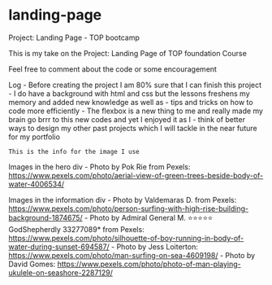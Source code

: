# landing-page
Project: Landing Page - TOP bootcamp


This is my take on the Project: Landing Page of TOP foundation Course

Feel free to comment about the code or some encouragement 

Log - Before creating the project I am 80% sure that I can finish this project
    - I do have a background with html and css but the lessons freshens my memory and added new knowledge as well as 
    - tips and tricks on how to code more efficiently
    - The flexbox is a new thing to me and really made my brain go brrr to this new codes and yet I enjoyed it as I
    - think of better ways to design my other past projects which I will tackle in the near future for my portfolio

    This is the info for the image I use

Images in the hero div
    - Photo by Pok Rie from Pexels: https://www.pexels.com/photo/aerial-view-of-green-trees-beside-body-of-water-4006534/

Images in the information div
    - Photo by Valdemaras D. from Pexels: https://www.pexels.com/photo/person-surfing-with-high-rise-building-background-1874675/
    - Photo by Admiral General M. ⭐⭐⭐⭐⭐ GodShepherdly 33277089* from Pexels: https://www.pexels.com/photo/silhouette-of-boy-running-in-body-of-water-during-sunset-694587/
    - Photo by Jess Loiterton: https://www.pexels.com/photo/man-surfing-on-sea-4609198/
    - Photo by David Gomes: https://www.pexels.com/photo/photo-of-man-playing-ukulele-on-seashore-2287129/